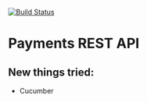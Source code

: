 [![Build Status](https://travis-ci.org/islomar/payments-api.svg)](https://travis-ci.org/islomar/payments-api)

# Payments REST API

## New things tried:
* Cucumber
